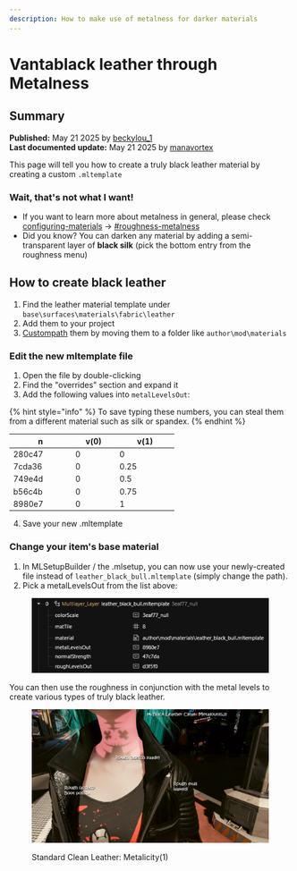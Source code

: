 ```yaml
---
description: How to make use of metalness for darker materials
---
```


# Vantablack leather through Metalness

## Summary

**Published:** May 21 2025 by [beckylou\_1](https://app.gitbook.com/u/cqyE5SIC8GdJ2SJjjKCB32zFDM62 "mention")\
**Last documented update:** May 21 2025 by [manavortex](https://app.gitbook.com/u/NfZBoxGegfUqB33J9HXuCs6PVaC3 "mention")

This page will tell you how to create a truly black leather material by creating a custom `.mltemplate`&#x20;

### Wait, that's not what I want!

* If you want to learn more about metalness in general, please check [configuring-materials](../configuring-materials/ "mention") -> [#roughness-metalness](../configuring-materials/#roughness-metalness "mention")
* Did you know? You can darken any material by adding a semi-transparent layer of **black silk** (pick the bottom entry from the roughness menu)

## How to create black leather

1. Find the leather material template under `base\surfaces\materials\fabric\leather`
2. Add them to your project
3. [Custompath](../../../modding-guides/items-equipment/custompathing-assets.md) them by moving them to a folder like `author\mod\materials`

### Edit the new mltemplate file

1. Open the file by double-clicking
2. Find the "overrides" section and expand it
3. Add the following values into `metalLevelsOut`:

{% hint style="info" %}
To save typing these numbers, you can steal them from a different material such as silk or spandex.
{% endhint %}

<table><thead><tr><th width="97">n</th><th width="65">v(0)</th><th width="91">v(1)</th></tr></thead><tbody><tr><td>280c47</td><td>0</td><td>0</td></tr><tr><td>7cda36</td><td>0</td><td>0.25</td></tr><tr><td>749e4d</td><td>0</td><td>0.5</td></tr><tr><td>b56c4b</td><td>0</td><td>0.75</td></tr><tr><td>8980e7</td><td>0</td><td>1</td></tr></tbody></table>

4. Save your new .mltemplate

### Change your item's base material

1. In MLSetupBuilder / the .mlsetup,  you can now use your newly-created file instead of `leather_black_bull.mltemplate` (simply change the path).
2. Pick a metalLevelsOut from the list above:

<figure><img src="../../../.gitbook/assets/bull_leather.png" alt=""><figcaption></figcaption></figure>

&#x20;You can then use the roughness in conjunction with the metal levels to create various types of truly black leather.

<figure><img src="../../../.gitbook/assets/clean_leather_metal.png" alt=""><figcaption><p>Standard Clean Leather: Metalicity(1)</p></figcaption></figure>
